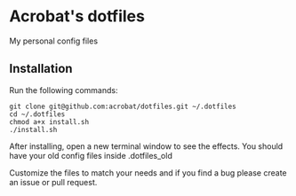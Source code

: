 # Acrobat's dotfiles

My personal config files

## Installation

Run the following commands:

```terminal
git clone git@github.com:acrobat/dotfiles.git ~/.dotfiles
cd ~/.dotfiles
chmod a+x install.sh
./install.sh
```

After installing, open a new terminal window to see the effects. You should have your old config files inside .dotfiles_old

Customize the files to match your needs and if you find a bug please create an issue or pull request.
